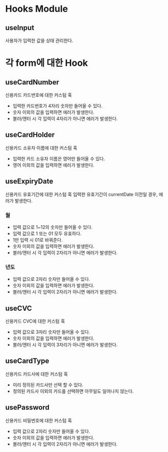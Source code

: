 # Hooks Module

## useInput

사용자가 입력한 값을 상태 관리한다.

# 각 form에 대한 Hook

## useCardNumber

신용카드 카드번호에 대한 커스텀 훅

- 입력한 카드번호가 4자리 숫자만 들어올 수 있다.
- 숫자 이외의 값을 입력하면 에러가 발생한다.
- 블러/엔터 시 각 입력이 4자리가 아니면 에러가 발생한다.

## useCardHolder

신용카드 소유자 이름에 대한 커스텀 훅

- 입력한 카드 소유자 이름은 영어만 들어올 수 있다.
- 영어 이외의 값을 입력하면 에러가 발생한다.

## useExpiryDate

신용카드 유효기간에 대한 커스텀 훅
입력한 유효기간이 currentDate 이전일 경우, 에러가 발생한다.

### 월

- 입력 값으로 1~12의 숫자만 들어올 수 있다.
- 입력 값으로 1 또는 01 모두 유효하다.
- 1만 입력 시 01로 바꿔준다.
- 숫자 이외의 값을 입력하면 에러가 발생한다.
- 블러/엔터 시 각 입력이 2자리가 아니면 에러가 발생한다.

### 년도

- 입력 값으로 2자리 숫자만 들어올 수 있다.
- 숫자 이외의 값을 입력하면 에러가 발생한다.
- 블러/엔터 시 각 입력이 2자리가 아니면 에러가 발생한다.

## useCVC

신용카드 CVC에 대한 커스텀 훅

- 입력 값으로 3자리 숫자만 들어올 수 있다.
- 숫자 이외의 값을 입력하면 에러가 발생한다.
- 블러/엔터 시 각 입력이 3자리가 아니면 에러가 발생한다.

## useCardType

신용카드 카드사에 대한 커스텀 훅

- 미리 정의된 카드사만 선택 할 수 있다.
- 정의된 카드사 이외의 카드를 선택하면 아무일도 일어나지 않는다.

## usePassword

신용카드 비밀번호에 대한 커스텀 훅

- 입력 값으로 2자리 숫자만 들어올 수 있다.
- 숫자 이외의 값을 입력하면 에러가 발생한다.
- 블러/엔터 시 각 입력이 2자리가 아니면 에러가 발생한다.

